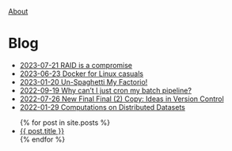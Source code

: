 <!-- Google tag (gtag.js) -->
<script async src="https://www.googletagmanager.com/gtag/js?id=G-GB6DWWMD6X"></script>
<script>
  window.dataLayer = window.dataLayer || [];
  function gtag(){dataLayer.push(arguments);}
  gtag('js', new Date());

  gtag('config', 'G-GB6DWWMD6X');
</script>

[About](about/about.md)

# Blog
- [2023-07-21 RAID is a compromise](blog/2023-07-21_RAID_is_a_compromise/main.md)
- [2023-06-23 Docker for Linux casuals](blog/2023-06-23_Docker_for_Linux_casuals/main.md)
- [2023-01-20 Un-Spaghetti My Factorio!](blog/2023-01-20_Un_Spaghetti_My_Factorio/main.md)
- [2022-09-19 Why can’t I just cron my batch pipeline?](blog/2022-09-19_Why_Cant_I_Just_Cron/main.md)
- [2022-07-26 New Final Final (2) Copy: Ideas in Version Control](blog/2022-07-26_New_Final_Final_2_Copy_Ideas_In_Version_Control/main.md)
- [2022-01-29 Computations on Distributed Datasets](blog/2022-01-29_Computations_on_Distributed_Datasets/main.md)

<ul>
  {% for post in site.posts %}
    <li>
      <a href="{{ post.url }}">{{ post.title }}</a>
    </li>
  {% endfor %}
</ul>
